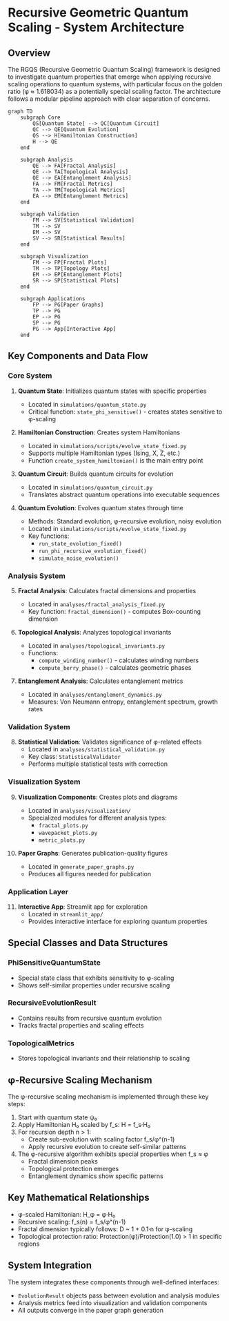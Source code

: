 # Recursive Geometric Quantum Scaling - System Architecture

## Overview

The RGQS (Recursive Geometric Quantum Scaling) framework is designed to investigate quantum properties that emerge when applying recursive scaling operations to quantum systems, with particular focus on the golden ratio (φ ≈ 1.618034) as a potentially special scaling factor. The architecture follows a modular pipeline approach with clear separation of concerns.

```mermaid
graph TD
    subgraph Core
        QS[Quantum State] --> QC[Quantum Circuit]
        QC --> QE[Quantum Evolution]
        QS --> H[Hamiltonian Construction]
        H --> QE
    end
    
    subgraph Analysis
        QE --> FA[Fractal Analysis]
        QE --> TA[Topological Analysis]
        QE --> EA[Entanglement Analysis]
        FA --> FM[Fractal Metrics]
        TA --> TM[Topological Metrics]
        EA --> EM[Entanglement Metrics]
    end
    
    subgraph Validation
        FM --> SV[Statistical Validation]
        TM --> SV
        EM --> SV
        SV --> SR[Statistical Results]
    end
    
    subgraph Visualization
        FM --> FP[Fractal Plots]
        TM --> TP[Topology Plots]
        EM --> EP[Entanglement Plots]
        SR --> SP[Statistical Plots]
    end
    
    subgraph Applications
        FP --> PG[Paper Graphs]
        TP --> PG
        EP --> PG
        SP --> PG
        PG --> App[Interactive App]
    end
```

## Key Components and Data Flow

### Core System
1. **Quantum State**: Initializes quantum states with specific properties
   - Located in `simulations/quantum_state.py`
   - Critical function: `state_phi_sensitive()` - creates states sensitive to φ-scaling

2. **Hamiltonian Construction**: Creates system Hamiltonians 
   - Located in `simulations/scripts/evolve_state_fixed.py`
   - Supports multiple Hamiltonian types (Ising, X, Z, etc.)
   - Function `create_system_hamiltonian()` is the main entry point

3. **Quantum Circuit**: Builds quantum circuits for evolution
   - Located in `simulations/quantum_circuit.py`
   - Translates abstract quantum operations into executable sequences

4. **Quantum Evolution**: Evolves quantum states through time
   - Methods: Standard evolution, φ-recursive evolution, noisy evolution
   - Located in `simulations/scripts/evolve_state_fixed.py`
   - Key functions:
     - `run_state_evolution_fixed()`
     - `run_phi_recursive_evolution_fixed()`
     - `simulate_noise_evolution()`

### Analysis System

5. **Fractal Analysis**: Calculates fractal dimensions and properties
   - Located in `analyses/fractal_analysis_fixed.py`
   - Key function: `fractal_dimension()` - computes Box-counting dimension

6. **Topological Analysis**: Analyzes topological invariants
   - Located in `analyses/topological_invariants.py`
   - Functions:
     - `compute_winding_number()` - calculates winding numbers
     - `compute_berry_phase()` - calculates geometric phases

7. **Entanglement Analysis**: Calculates entanglement metrics
   - Located in `analyses/entanglement_dynamics.py`
   - Measures: Von Neumann entropy, entanglement spectrum, growth rates

### Validation System

8. **Statistical Validation**: Validates significance of φ-related effects
   - Located in `analyses/statistical_validation.py`
   - Key class: `StatisticalValidator`
   - Performs multiple statistical tests with correction

### Visualization System

9. **Visualization Components**: Creates plots and diagrams
   - Located in `analyses/visualization/`
   - Specialized modules for different analysis types:
     - `fractal_plots.py`
     - `wavepacket_plots.py`
     - `metric_plots.py`

10. **Paper Graphs**: Generates publication-quality figures
    - Located in `generate_paper_graphs.py`
    - Produces all figures needed for publication

### Application Layer

11. **Interactive App**: Streamlit app for exploration
    - Located in `streamlit_app/`
    - Provides interactive interface for exploring quantum properties

## Special Classes and Data Structures

### PhiSensitiveQuantumState
- Special state class that exhibits sensitivity to φ-scaling
- Shows self-similar properties under recursive scaling

### RecursiveEvolutionResult
- Contains results from recursive quantum evolution
- Tracks fractal properties and scaling effects

### TopologicalMetrics
- Stores topological invariants and their relationship to scaling

## φ-Recursive Scaling Mechanism

The φ-recursive scaling mechanism is implemented through these key steps:

1. Start with quantum state ψ₀
2. Apply Hamiltonian H₀ scaled by f_s: H = f_s·H₀
3. For recursion depth n > 1:
   - Create sub-evolution with scaling factor f_s/φ^(n-1)
   - Apply recursive evolution to create self-similar patterns
4. The φ-recursive algorithm exhibits special properties when f_s ≈ φ
   - Fractal dimension peaks
   - Topological protection emerges
   - Entanglement dynamics show specific patterns

## Key Mathematical Relationships

- φ-scaled Hamiltonian: H_φ = φ·H₀
- Recursive scaling: f_s(n) = f_s/φ^(n-1)
- Fractal dimension typically follows: D ~ 1 + 0.1·n for φ-scaling
- Topological protection ratio: Protection(φ)/Protection(1.0) > 1 in specific regions

## System Integration

The system integrates these components through well-defined interfaces:
- `EvolutionResult` objects pass between evolution and analysis modules
- Analysis metrics feed into visualization and validation components
- All outputs converge in the paper graph generation
